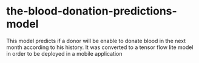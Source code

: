 # the-blood-donation-predictions-model
This model predicts if a donor will be enable to donate blood in the next month according to his history. It was converted to a tensor flow lite model in order to be deployed in a mobile application 
